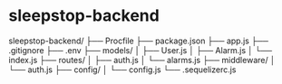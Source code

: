 # sleepstop-backend

sleepstop-backend/
├── Procfile
├── package.json
├── app.js
├── .gitignore
├── .env
├── models/
│   ├── User.js
│   ├── Alarm.js
│   └── index.js
├── routes/
│   ├── auth.js
│   └── alarms.js
├── middleware/
│   └── auth.js
├── config/
│   └── config.js
└── .sequelizerc.js